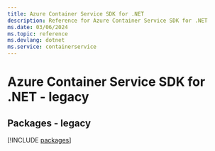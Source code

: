 ```yaml
---
title: Azure Container Service SDK for .NET
description: Reference for Azure Container Service SDK for .NET
ms.date: 03/06/2024
ms.topic: reference
ms.devlang: dotnet
ms.service: containerservice
---
```

# Azure Container Service SDK for .NET - legacy
## Packages - legacy
[!INCLUDE [packages](container-service-index.md)]
